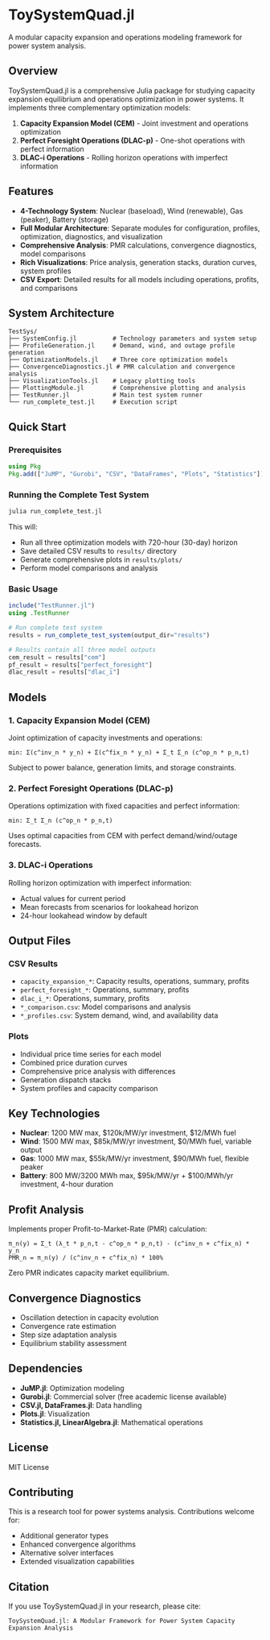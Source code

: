 # ToySystemQuad.jl

A modular capacity expansion and operations modeling framework for power system analysis.

## Overview

ToySystemQuad.jl is a comprehensive Julia package for studying capacity expansion equilibrium and operations optimization in power systems. It implements three complementary optimization models:

1. **Capacity Expansion Model (CEM)** - Joint investment and operations optimization
2. **Perfect Foresight Operations (DLAC-p)** - One-shot operations with perfect information
3. **DLAC-i Operations** - Rolling horizon operations with imperfect information

## Features

- **4-Technology System**: Nuclear (baseload), Wind (renewable), Gas (peaker), Battery (storage)
- **Full Modular Architecture**: Separate modules for configuration, profiles, optimization, diagnostics, and visualization
- **Comprehensive Analysis**: PMR calculations, convergence diagnostics, model comparisons
- **Rich Visualizations**: Price analysis, generation stacks, duration curves, system profiles
- **CSV Export**: Detailed results for all models including operations, profits, and comparisons

## System Architecture

```
TestSys/
├── SystemConfig.jl          # Technology parameters and system setup
├── ProfileGeneration.jl     # Demand, wind, and outage profile generation
├── OptimizationModels.jl    # Three core optimization models
├── ConvergenceDiagnostics.jl # PMR calculation and convergence analysis
├── VisualizationTools.jl    # Legacy plotting tools
├── PlottingModule.jl        # Comprehensive plotting and analysis
├── TestRunner.jl            # Main test system runner
└── run_complete_test.jl     # Execution script
```

## Quick Start

### Prerequisites

```julia
using Pkg
Pkg.add(["JuMP", "Gurobi", "CSV", "DataFrames", "Plots", "Statistics"])
```

### Running the Complete Test System

```bash
julia run_complete_test.jl
```

This will:
- Run all three optimization models with 720-hour (30-day) horizon
- Save detailed CSV results to `results/` directory
- Generate comprehensive plots in `results/plots/`
- Perform model comparisons and analysis

### Basic Usage

```julia
include("TestRunner.jl")
using .TestRunner

# Run complete test system
results = run_complete_test_system(output_dir="results")

# Results contain all three model outputs
cem_result = results["cem"]
pf_result = results["perfect_foresight"] 
dlac_result = results["dlac_i"]
```

## Models

### 1. Capacity Expansion Model (CEM)

Joint optimization of capacity investments and operations:

```
min: Σ(c^inv_n * y_n) + Σ(c^fix_n * y_n) + Σ_t Σ_n (c^op_n * p_n,t)
```

Subject to power balance, generation limits, and storage constraints.

### 2. Perfect Foresight Operations (DLAC-p)

Operations optimization with fixed capacities and perfect information:

```
min: Σ_t Σ_n (c^op_n * p_n,t)
```

Uses optimal capacities from CEM with perfect demand/wind/outage forecasts.

### 3. DLAC-i Operations

Rolling horizon optimization with imperfect information:
- Actual values for current period
- Mean forecasts from scenarios for lookahead horizon
- 24-hour lookahead window by default

## Output Files

### CSV Results
- `capacity_expansion_*`: Capacity results, operations, summary, profits
- `perfect_foresight_*`: Operations, summary, profits
- `dlac_i_*`: Operations, summary, profits
- `*_comparison.csv`: Model comparisons and analysis
- `*_profiles.csv`: System demand, wind, and availability data

### Plots
- Individual price time series for each model
- Combined price duration curves
- Comprehensive price analysis with differences
- Generation dispatch stacks
- System profiles and capacity comparison

## Key Technologies

- **Nuclear**: 1200 MW max, $120k/MW/yr investment, $12/MWh fuel
- **Wind**: 1500 MW max, $85k/MW/yr investment, $0/MWh fuel, variable output
- **Gas**: 1000 MW max, $55k/MW/yr investment, $90/MWh fuel, flexible peaker
- **Battery**: 800 MW/3200 MWh max, $95k/MW/yr + $100/MWh/yr investment, 4-hour duration

## Profit Analysis

Implements proper Profit-to-Market-Rate (PMR) calculation:

```
π_n(y) = Σ_t (λ_t * p_n,t - c^op_n * p_n,t) - (c^inv_n + c^fix_n) * y_n
PMR_n = π_n(y) / (c^inv_n + c^fix_n) * 100%
```

Zero PMR indicates capacity market equilibrium.

## Convergence Diagnostics

- Oscillation detection in capacity evolution
- Convergence rate estimation
- Step size adaptation analysis
- Equilibrium stability assessment

## Dependencies

- **JuMP.jl**: Optimization modeling
- **Gurobi.jl**: Commercial solver (free academic license available)
- **CSV.jl, DataFrames.jl**: Data handling
- **Plots.jl**: Visualization
- **Statistics.jl, LinearAlgebra.jl**: Mathematical operations

## License

MIT License

## Contributing

This is a research tool for power systems analysis. Contributions welcome for:
- Additional generator types
- Enhanced convergence algorithms
- Alternative solver interfaces
- Extended visualization capabilities

## Citation

If you use ToySystemQuad.jl in your research, please cite:

```
ToySystemQuad.jl: A Modular Framework for Power System Capacity Expansion Analysis
```